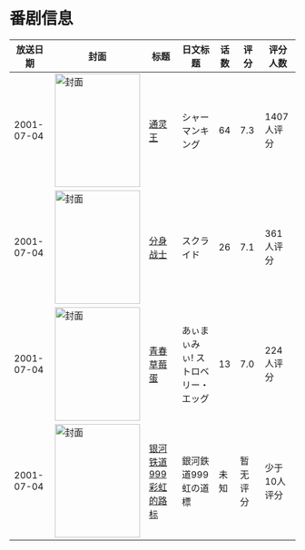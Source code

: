 # 番剧信息

|放送日期|封面|标题|日文标题|话数|评分|评分人数|
|---|---|---|---|---|---|---|
|2001-07-04|<img src="//lain.bgm.tv/pic/cover/c/77/cd/4190_3sVI6.jpg" alt="封面" style="width:150px;height:200px;object-fit:cover;">|[通灵王](https://bangumi.tv/subject/4190)|シャーマンキング|64|7.3|1407人评分|
|2001-07-04|<img src="//lain.bgm.tv/pic/cover/c/45/0a/10276_ys05r.jpg" alt="封面" style="width:150px;height:200px;object-fit:cover;">|[分身战士](https://bangumi.tv/subject/10276)|スクライド|26|7.1|361人评分|
|2001-07-04|<img src="//lain.bgm.tv/pic/cover/c/eb/d8/24062_1ozQm.jpg" alt="封面" style="width:150px;height:200px;object-fit:cover;">|[青春草莓蛋](https://bangumi.tv/subject/24062)|あぃまぃみぃ! ストロベリー・エッグ|13|7.0|224人评分|
|2001-07-04|<img src="//lain.bgm.tv/pic/cover/c/c4/bf/472990_Rn6Vd.jpg" alt="封面" style="width:150px;height:200px;object-fit:cover;">|[银河铁道999 彩虹的路标](https://bangumi.tv/subject/472990)|銀河鉄道999 虹の道標|未知|暂无评分|少于10人评分|
